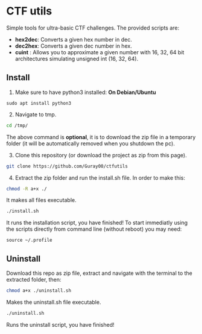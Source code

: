 # CTF utils
Simple tools for ultra-basic CTF challenges. The provided scripts are:
* **hex2dec**: Converts a given hex number in dec.
* **dec2hex**: Converts a given dec number in hex.
* **cuint** : Allows you to approximate a given number with 16, 32, 64 bit architectures simulating unsigned int (16, 32, 64).


## Install
1. Make sure to have python3 installed: 
**On Debian/Ubuntu** 
```
sudo apt install python3
```

2. Navigate to tmp.
```bash
cd /tmp/
```
The above command is **optional**, it is to download the zip file in a temporary folder (it will be automatically removed when you    shutdown the pc). 

3. Clone this repository (or download the project as zip from this page). 
```bash
git clone https://github.com/Guray00/ctfutils
``` 
4. Extract the zip folder and run the install.sh file. In order to make this: 
```bash
chmod -R a+x ./
```
It makes all files executable.
```bash
./install.sh
```
It runs the installation script, you have finished! To start immediatly using the scripts directly from command line (without reboot) you may need:

```
source ~/.profile
```

## Uninstall
Download this repo as zip file, extract and navigate with the terminal to the extracted folder, then:

```bash
chmod a+x ./uninstall.sh
```
Makes the uninstall.sh file executable.

```bash
./uninstall.sh
```
Runs the uninstall script, you have finished!
